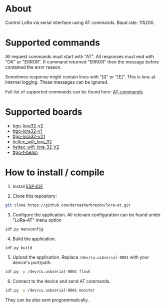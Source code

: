 # About

Control LoRa via serial interface using AT commands. Baud rate: 115200.

# Supported commands

All request commands must start with "AT". All responses must end with "OK" or "ERROR". If command returned "ERROR" then the message before contained the error reason.

Sometimes response might contain lines with "[I]" or "[E]". This is lora-at internal logging. These messages can be ignored.

Full list of supported commands can be found here: [AT-commands](https://github.com/dernasherbrezon/lora-at/wiki/AT-commands)

# Supported boards

 * [ttgo-lora32-v2](https://docs.platformio.org/en/latest/boards/espressif32/ttgo-lora32-v2.html)
 * [ttgo-lora32-v1](https://docs.platformio.org/en/latest/boards/espressif32/ttgo-lora32-v1.html)
 * [ttgo-lora32-v21](https://docs.platformio.org/en/latest/boards/espressif32/ttgo-lora32-v21.html)
 * [heltec_wifi_lora_32](https://docs.platformio.org/en/latest/boards/espressif32/heltec_wifi_lora_32.html)
 * [heltec_wifi_lora_32_V2](https://docs.platformio.org/en/latest/boards/espressif32/heltec_wifi_lora_32_V2.html)
 * [ttgo-t-beam](https://docs.platformio.org/en/latest/boards/espressif32/ttgo-t-beam.html)

# How to install / compile

1. Install [ESP-IDF](https://docs.espressif.com/projects/esp-idf/en/latest/esp32/get-started/)

2. Clone this repository:

```bash
git clone https://github.com/dernasherbrezon/lora-at.git
```

3. Configure the application. All relevant configuration can be found under "LoRa-AT" menu option

```bash
idf.py menuconfig
```

4. Build the application.

```bash
idf.py build
```

5. Upload the application. Replace ```/dev/cu.usbserial-0001``` with your device's port/path.

```bash
idf.py -p /dev/cu.usbserial-0001 flash
```

6. Connect to the device and send AT commands.

```bash
idf.py -p /dev/cu.usbserial-0001 monitor
```

They can be also sent programmatically.